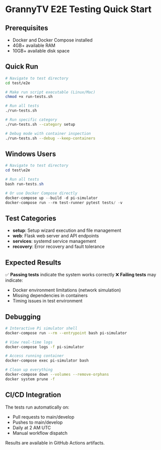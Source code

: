 # GrannyTV E2E Testing Quick Start

## Prerequisites

- Docker and Docker Compose installed
- 4GB+ available RAM
- 10GB+ available disk space

## Quick Run

```bash
# Navigate to test directory
cd test/e2e

# Make run script executable (Linux/Mac)
chmod +x run-tests.sh

# Run all tests
./run-tests.sh

# Run specific category
./run-tests.sh --category setup

# Debug mode with container inspection
./run-tests.sh --debug --keep-containers
```

## Windows Users

```powershell
# Navigate to test directory
cd test\e2e

# Run all tests
bash run-tests.sh

# Or use Docker Compose directly
docker-compose up --build -d pi-simulator
docker-compose run --rm test-runner pytest tests/ -v
```

## Test Categories

- **setup**: Setup wizard execution and file management
- **web**: Flask web server and API endpoints  
- **services**: systemd service management
- **recovery**: Error recovery and fault tolerance

## Expected Results

✅ **Passing tests** indicate the system works correctly
❌ **Failing tests** may indicate:
- Docker environment limitations (network simulation)
- Missing dependencies in containers
- Timing issues in test environment

## Debugging

```bash
# Interactive Pi simulator shell
docker-compose run --rm --entrypoint bash pi-simulator

# View real-time logs
docker-compose logs -f pi-simulator

# Access running container
docker-compose exec pi-simulator bash

# Clean up everything
docker-compose down --volumes --remove-orphans
docker system prune -f
```

## CI/CD Integration

The tests run automatically on:
- Pull requests to main/develop
- Pushes to main/develop  
- Daily at 2 AM UTC
- Manual workflow dispatch

Results are available in GitHub Actions artifacts.